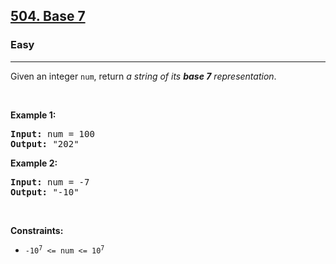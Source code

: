 <h2><a href="https://leetcode.com/problems/base-7/description/">504. Base 7</a></h2><h3>Easy</h3><hr><p>Given an integer <code>num</code>, return <em>a string of its <strong>base 7</strong> representation</em>.</p>

<p>&nbsp;</p>
<p><strong class="example">Example 1:</strong></p>
<pre><strong>Input:</strong> num = 100
<strong>Output:</strong> "202"
</pre><p><strong class="example">Example 2:</strong></p>
<pre><strong>Input:</strong> num = -7
<strong>Output:</strong> "-10"
</pre>
<p>&nbsp;</p>
<p><strong>Constraints:</strong></p>

<ul>
	<li><code>-10<sup>7</sup> &lt;= num &lt;= 10<sup>7</sup></code></li>
</ul>
